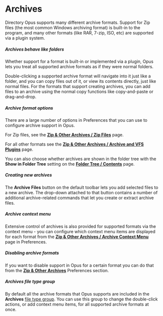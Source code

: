 # Archives

Directory Opus supports many different archive formats. Support for Zip files (the most common Windows archiving format) is built-in to the program, and many other formats (like RAR, 7-zip, ISO, etc) are supported via a plugin system.

##### Archives behave like folders

Whether support for a format is built-in or implemented via a plugin, Opus lets you treat all supported archive formats as if they were normal folders.

Double-clicking a supported archive format will navigate into it just like a folder, and you can copy files out of it, or view its contents directly, just like normal files. For the formats that support creating archives, you can add files to an archive using the normal copy functions like copy-and-paste or drag-and-drop.

##### Archive format options

There are a large number of options in Preferences that you can use to configure archive support in Opus.

For Zip files, see the **[Zip & Other Archives / Zip Files](/Manual/preferences/preferences_categories/zip_and_other_archives/zip_file_options.md)** page.

For all other formats see the **[Zip & Other Archives / Archive and VFS Plugins](/Manual/preferences/preferences_categories/zip_and_other_archives/archive_and_vfs_plugins.md)** page.

You can also choose whether archives are shown in the folder tree with the **Show in Folder Tree** setting on the **[Folder Tree / Contents](/Manual/preferences/preferences_categories/folder_tree/contents.md)** page.

##### Creating new archives

The **Archive Files** button on the default toolbar lets you add selected files to a new archive. The drop-down attached to that button contains a number of additional archive-related commands that let you create or extract archive files.

##### Archive context menu

Extensive control of archives is also provided for supported formats via the context menu - you can configure which context menu items are displayed for each format from the **[Zip & Other Archives / Archive Context Menu](/Manual/preferences/preferences_categories/zip_and_other_archives/archive_context_menu.md)** page in Preferences.

##### Disabling archive formats

If you want to disable support in Opus for a certain format you can do that from the **[Zip & Other Archives](/Manual/preferences/preferences_categories/zip_and_other_archives/RAEDME.md)** Preferences section.

##### Archives file type group

By default all the archive formats that Opus supports are included in the **Archives** [file type group](/Manual/file_types/file_type_groups.md). You can use this group to change the double-click actions, or add context menu items, for all supported archive formats at once.
